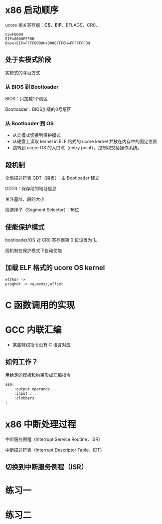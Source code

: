 # x86 启动顺序

ucore 相关寄存器：**CS**、**EIP**、EFLAGS、CR0、

```
CS=F000H
EIP=0000FFF0H
Base+EIP=FFFF0000H+0000FFF0H=FFFFFFF0H
```

## 处于实模式阶段

实模式的寻址方式

### 从 BIOS 到 Bootloader

BIOS：只加载1个扇区

Bootloader：BIOS加载的0号扇区

### 从 Bootloader 到 OS

- 从实模式切换到保护模式
- 从硬盘上读取 kernel in ELF 格式的 ucore kernel 并放在内存中的固定位置
- 跳转到 ucore OS 的入口点（entry point），控制权交给操作系统。

## 段机制

全局描述符表 GDT（段表）：由 Bootloader 建立

GDTR：保存段的地址信息

关注基址、段的大小

段选择子（Segment Selector）：16位

## 使能保护模式

bootloader/OS 对 CR0 寄存器第 0 位设置为 1。

段机制在保护模式下自动使能

## 加载 ELF 格式的 ucore OS kernel

```
elfhdr -> 
proghdr -> va,memsz,offset
```

# C 函数调用的实现

# GCC 内联汇编

- 某些特权指令没有 C 语言对应

## 如何工作？

用给定的模板和约束形成汇编指令

```c
asm(
    :output operands
    :input ...
    :clobbers
)
```

# x86 中断处理过程

中断服务例程（Interrupt Service Routine，ISR）

中断描述符表（Interrupt Descriptor Table，IDT）

## 切换到中断服务例程（ISR）

# 练习一

# 练习二

